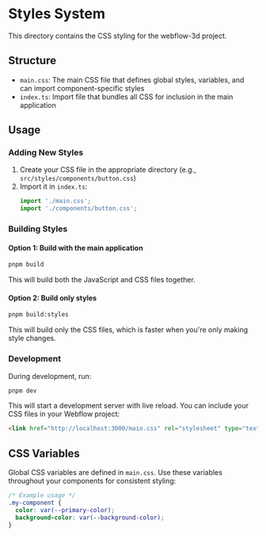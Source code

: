 # Styles System

This directory contains the CSS styling for the webflow-3d project.

## Structure

- `main.css`: The main CSS file that defines global styles, variables, and can import component-specific styles
- `index.ts`: Import file that bundles all CSS for inclusion in the main application

## Usage

### Adding New Styles

1. Create your CSS file in the appropriate directory (e.g., `src/styles/components/button.css`)
2. Import it in `index.ts`:
   ```ts
   import './main.css';
   import './components/button.css';
   ```

### Building Styles

#### Option 1: Build with the main application

```bash
pnpm build
```

This will build both the JavaScript and CSS files together.

#### Option 2: Build only styles

```bash
pnpm build:styles
```

This will build only the CSS files, which is faster when you're only making style changes.

### Development

During development, run:

```bash
pnpm dev
```

This will start a development server with live reload. You can include your CSS files in your Webflow project:

```html
<link href="http://localhost:3000/main.css" rel="stylesheet" type="text/css" />
```

## CSS Variables

Global CSS variables are defined in `main.css`. Use these variables throughout your components for consistent styling:

```css
/* Example usage */
.my-component {
  color: var(--primary-color);
  background-color: var(--background-color);
}
```
